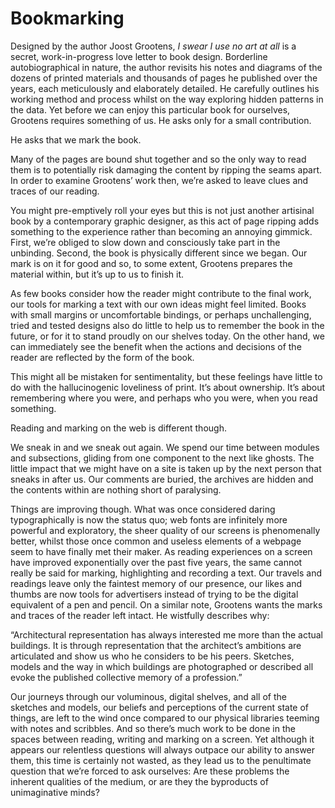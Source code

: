 # Bookmarking
Designed by the author Joost Grootens, *I swear I use no art at all* is a secret, work-in-progress love letter to book design. Borderline autobiographical in nature, the author revisits his notes and diagrams of the dozens of printed materials and thousands of pages he published over the years, each meticulously and elaborately detailed. He carefully outlines his working method and process whilst on the way exploring hidden patterns in the data. Yet before we can enjoy this particular book for ourselves, Grootens requires something of us. He asks only for a small contribution.

He asks that we mark the book.

Many of the pages are bound shut together and so the only way to read them is to potentially risk damaging the content by ripping the seams apart. In order to examine Grootens’ work then, we’re asked to leave clues and traces of our reading.

You might pre-emptively roll your eyes but this is not just another artisinal book by a contemporary graphic designer, as this act of page ripping adds something to the experience rather than becoming an annoying gimmick. First, we’re obliged to slow down and consciously take part in the unbinding. Second, the book is physically different since we began. Our mark is on it for good and so, to some extent, Grootens prepares the material within, but it’s up to us to finish it.

As few books consider how the reader might contribute to the final work, our tools for marking a text with our own ideas might feel limited. Books with small margins or uncomfortable bindings, or perhaps unchallenging, tried and tested designs also do little to help us to remember the book in the future, or for it to stand proudly on our shelves today. On the other hand, we can immediately see the benefit when the actions and decisions of the reader are reflected by the form of the book.

This might all be mistaken for sentimentality, but these feelings have little to do with the hallucinogenic loveliness of print. It’s about ownership. It’s about remembering where you were, and perhaps who you were, when you read something.

Reading and marking on the web is different though. 

We sneak in and we sneak out again. We spend our time between modules and subsections, gliding from one component to the next like ghosts. The little impact that we might have on a site is taken up by the next person that sneaks in after us. Our comments are buried, the archives are hidden and the contents within are nothing short of paralysing.

Things are improving though. What was once considered daring typographically is now the status quo; web fonts are infinitely more powerful and exploratory, the sheer quality of our screens is phenomenally better, whilst those once common and useless elements of a webpage seem to have finally met their maker. As reading experiences on a screen have improved exponentially over the past five years, the same cannot really be said for marking, highlighting and recording a text. Our travels and readings leave only the faintest memory of our presence, our likes and thumbs are now tools for advertisers instead of trying to be the digital equivalent of a pen and pencil. On a similar note, Grootens wants the marks and traces of the reader left intact. He wistfully describes why:

“Architectural representation has always interested me more than the actual buildings. It is through representation that the architect’s ambitions are articulated and show us who he considers to be his peers. Sketches, models and the way in which buildings are photographed or described all evoke the published collective memory of a profession.”

Our journeys through our voluminous, digital shelves, and all of the sketches and models, our beliefs and perceptions of the current state of things, are left to the wind once compared to our physical libraries teeming with notes and scribbles. And so there’s much work to be done in the spaces between reading, writing and marking on a screen. Yet although it appears our relentless questions will always outpace our ability to answer them, this time is certainly not wasted, as they lead us to the penultimate question that we’re forced to ask ourselves: Are these problems the inherent qualities of the medium, or are they the byproducts of unimaginative minds?